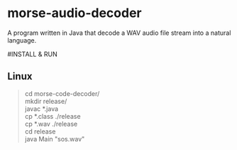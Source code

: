 morse-audio-decoder
===================

A program written in Java that decode a WAV audio file stream into a natural language.

#INSTALL & RUN  
## Linux 
>cd morse-code-decoder/  
>mkdir release/  
>javac *.java  
>cp *.class ./release  
>cp *.wav ./release  
>cd release  
>java Main "sos.wav"

